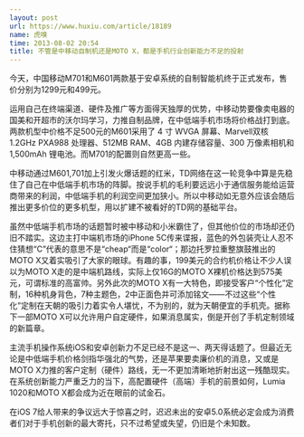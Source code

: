 ```yaml
---
layout: post
url: https://www.huxiu.com/article/18189
name: 虎嗅
time: 2013-08-02 20:54
title: 不管是中移动自制机还是MOTO X，都是手机行业创新能力不足的投射
---
```

今天，中国移动M701和M601两款基于安卓系统的自制智能机终于正式发布，售价分别为1299元和499元。

运用自己在终端渠道、硬件及推广等方面得天独厚的优势，中移动势要像卖电器的国美和开超市的沃尔玛学习，力推自制品牌，在中低端手机市场将价格战打到底。两款机型中价格不足500元的M601采用了 4 寸 WVGA 屏幕、Marvell双核1.2GHz PXA988 处理器、512MB RAM、4GB 内建存储容量、300 万像素相机和 1,500mAh 锂电池。而M701的配置则自然更高一些。

中移动通过M601,701加上引发火爆话题的红米，TD网络在这一轮竞争中算是先稳住了自己在中低端手机市场的阵脚。按说手机的毛利要远远小于通信服务能给运营商带来的利润，中低端手机的利润空间更加狭小。所以中移动如无意外应该会随后推出更多价位的更多机型，用以扩建不被看好的TD网的基础平台。

虽然中低端手机市场的话题暂时被中移动和小米霸住了，但其他价位的市场却还仍旧不踏实。这边主打中端机市场的iPhone 5C传来谍报，蓝色的外包装壳让人忍不住猜想“C”代表的意思不是“cheap“而是“color“；那边托罗拉重整旗鼓推出的MOTO X又着实吸引了大家的眼球。有趣的事，199美元的合约机价格让不少人误以为MOTO X走的是中端机路线，实际上仅16G的MOTO X裸机价格达到575美元，可谓标准的高富帅。另外此次的MOTO X有一大特色，即接受客户“个性化”定制，16种机身背色，7种主题色，2中正面色并可添加铭文——不过这些“个性化”定制在天朝的吸引力着实令人堪忧，不为别的，就为天朝便宜的手机壳。据称下一部MOTO X可以允许用户自定硬件，如果消息属实，倒是开创了手机定制领域的新篇章。

主流手机操作系统iOS和安卓创新力不足已经不是这一、两天得话题了。但最近无论是中低端手机价格剑指华强北的气势，还是苹果要卖廉价机的消息，又或是MOTO X力推的客户定制（硬件）路线，无一不更加清晰地折射出这一残酷现实。在系统创新能力严重乏力的当下，高配置硬件（高端）手机的前景如何，Lumia 1020和MOTO X都会成为近在眼前的试金石。

在iOS 7给人带来的争议远大于惊喜之时，迟迟未出的安卓5.0系统必定会成为消费者们对于手机创新的最大寄托，只不过希望或失望，仍旧是个未知数。

